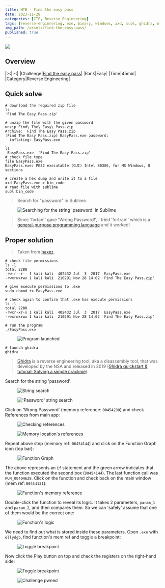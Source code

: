 ```yaml
---
title: HTB - Find the easy pass
date: 2023-11-28
categories: [CTF, Reverse Engineering]
tags: [reverse-enginnering, exe, binary, windows, xxd, subl, ghidra, ollydbg]
img_path: /assets/find-the-easy-pass/
published: true
---
```


![](chall_banner.png)

## Overview

|:-:|:-:|
|Challenge|[Find the easy pass](https://app.hackthebox.com/challenges/5)|
|Rank|Easy|
|Time|45min|
|Category|Reverse Engineering|

## Quick solve

```shell
# download the required zip file
ls
'Find The Easy Pass.zip'

# unzip the file with the given password
unzip Find\ The\ Easy\ Pass.zip
Archive:  Find The Easy Pass.zip
[Find The Easy Pass.zip] EasyPass.exe password:
  inflating: EasyPass.exe

ls
 EasyPass.exe  'Find The Easy Pass.zip'
# check file type
file EasyPass.exe
EasyPass.exe: PE32 executable (GUI) Intel 80386, for MS Windows, 8 sections

# create a hex dump and write it to a file
xxd EasyPass.exe > bin_code
# read file with sublime
subl bin_code
```

> Search for "password" in Sublime.

<figure>
    <img src="subl_password_search.jpg"
    alt="Searching for the string 'password' in Sublime" >
</figure>

> Since 'fortan!' gave 'Wrong Password!', I tried 'fortran!' which is a [general-purpose programming language](https://en.wikipedia.org/wiki/Fortran) and it worked!

## Proper solution

> Taken from [haxez](https://haxez.org/2021/09/hack-the-box-reversing-find-the-easy-pass-has-been-pwned/).

```shell
# check file permissions
ls -l
total 2280
-rw-r--r-- 1 kali kali  402432 Jul  3  2017  EasyPass.exe
-rwxrwxrwx 1 kali kali  210291 Nov 28 14:02 'Find The Easy Pass.zip'

# give execute permissions to .exe
sudo chmod +x EasyPass.exe

# check again to confirm that .exe has execute permissions
ls -l
total 2280
-rwxr-xr-x 1 kali kali  402432 Jul  3  2017  EasyPass.exe
-rwxrwxrwx 1 kali kali  210291 Nov 28 14:02 'Find The Easy Pass.zip'

# run the program
./EasyPass.exe
```

<figure>
    <img src="pass_prompt.png"
    alt="Program launched" >
</figure>

```shell
# launch ghidra
ghidra
```

> [Ghidra](https://ghidra-sre.org/) is a reverse engineering tool, aka a disassembly tool, that was developed by the NSA and released in 2019 ([Ghidra quickstart & tutorial: Solving a simple crackme](https://www.youtube.com/watch?v=fTGTnrgjuGA)).

Search for the string 'password':

<figure>
    <img src="search_strings.png"
    alt="String search" >
</figure>

<figure>
    <img src="search_password_string.png"
    alt="'Password' string search" >
</figure>

Click on 'Wrong Password' (memory reference: `00454200`) and check References from main app:

<figure>
    <img src="ref_check.png"
    alt="Checking references" >
</figure>

<figure>
    <img src="wrong_pass_refs.png"
    alt="Memory location's references" >
</figure>

Repeat above step (memory ref: `00454144`) and click on the Function Graph icon (top bar):

<figure>
    <img src="function_graph.jpg"
    alt="Function Graph" >
</figure>

The above represents an `if` statement and the green arrow indicates that the function executed the second box (`00454144`). The last function call was `FUN_00404628`. Click on the function and check back on the main window (mem ref: `00454131`):

<figure>
    <img src="function_mem_ref.png"
    alt="Function's memory reference" >
</figure>

Double-click the function to reveal its logic. It takes 2 parameters, `param_1` and `param_2`, and then compares them. So we can 'safely' assume that one of them would be the correct one:

<figure>
    <img src="function_logic.jpg"
    alt="Function's logic" >
</figure>

We need to find out what is stored inside these parameters. Open `.exe` with `ollydgb`, find function's mem ref and toggle a breakpoint:

<figure>
    <img src="toggle_breakpoint.png"
    alt="Toggle breakpoint" >
</figure>

Now click the Play button on top and check the registers on the right-hand side:

<figure>
    <img src="registers.jpg"
    alt="Toggle breakpoint" >
</figure>

<figure>
    <img src="chall_pwned.png"
    alt="Challenge pwned" >
</figure>